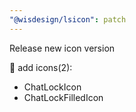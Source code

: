```yaml
---
"@wisdesign/lsicon": patch
---
```


Release new icon version

🚀 add icons(2):

  - ChatLockIcon
  - ChatLockFilledIcon


